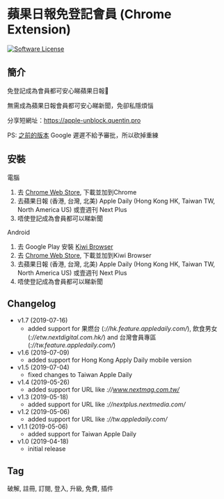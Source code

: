 蘋果日報免登記會員 (Chrome Extension)
==========
[![Software License](https://img.shields.io/badge/license-MIT-brightgreen.svg)](LICENSE)

簡介
----
免登記成為會員都可安心睇蘋果日報🍎

無需成為蘋果日報會員都可安心睇新聞，免卻私隱煩惱

分享短網址：https://apple-unblock.quentin.pro

PS: [之前的版本](https://chrome.google.com/webstore/detail/蘋果日報免登記會員/elngmnaookjhejalgphnloaknhibgblj) Google 遲遲不給予審批，所以砍掉重練

安裝
----
電腦
1. 去 [Chrome Web Store](https://apple-unblock.quentin.pro), 下載並加到Chrome
2. 去蘋果日報 (香港, 台灣, 北美) Apple Daily (Hong Kong HK, Taiwan TW, North America US) 或壹週刊 Next Plus
3. 唔使登記成為會員都可以睇新聞

Android
1. 去 Google Play 安裝 [Kiwi Browser](https://play.google.com/store/apps/details?id=com.kiwibrowser.browser)
2. 去 [Chrome Web Store](https://apple-unblock.quentin.pro), 下載並加到Kiwi Browser
3. 去蘋果日報 (香港, 台灣, 北美) Apple Daily (Hong Kong HK, Taiwan TW, North America US) 或壹週刊 Next Plus
4. 唔使登記成為會員都可以睇新聞

Changelog
----
- v1.7 (2019-07-16)
	- added support for 果燃台 (*://hk.feature.appledaily.com/*), 飲食男女 (*://etw.nextdigital.com.hk/*) and 台灣會員專區 (*://tw.feature.appledaily.com/*)
- v1.6 (2019-07-09)
	- added support for Hong Kong Apply Daily mobile version
- v1.5 (2019-07-04)
	- fixed changes to Taiwan Apple Daily
- v1.4 (2019-05-26)
	- added support for URL like *://www.nextmag.com.tw/*
- v1.3 (2019-05-18)
	- added support for URL like *://nextplus.nextmedia.com/*
- v1.2 (2019-05-06)
	- added support for URL like *://tw.appledaily.com/*
- v1.1 (2019-05-06)
	- added support for Taiwan Apple Daily
- v1.0 (2019-04-18)
	- initial release

Tag
----
破解, 註冊, 訂閱, 登入, 升級, 免費, 插件